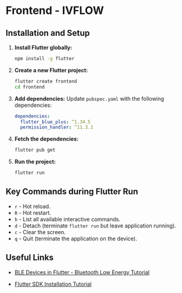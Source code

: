 # Frontend - IVFLOW

## Installation and Setup

1. **Install Flutter globally:**

   ```bash
   npm install -g flutter
   ```

2. **Create a new Flutter project:**

   ```bash
   flutter create frontend
   cd frontend
   ```

3. **Add dependencies:**
   Update `pubspec.yaml` with the following dependencies:

   ```yaml
   dependencies:
     flutter_blue_plus: ^1.34.5
     permission_handler: ^11.3.1
   ```

4. **Fetch the dependencies:**

   ```bash
   flutter pub get
   ```

5. **Run the project:**
   ```bash
   flutter run
   ```

## Key Commands during Flutter Run

- `r` - Hot reload.
- `R` - Hot restart.
- `h` - List all available interactive commands.
- `d` - Detach (terminate `flutter run` but leave application running).
- `c` - Clear the screen.
- `q` - Quit (terminate the application on the device).

## Useful Links

- [BLE Devices in Flutter - Bluetooth Low Energy Tutorial](https://protocoderspoint.com/ble-devices-in-flutter-bluetooth-low-energy/)

- [Flutter SDK Installation Tutorial](https://www.youtube.com/watch?v=wvPVt6ubF4Q/)
